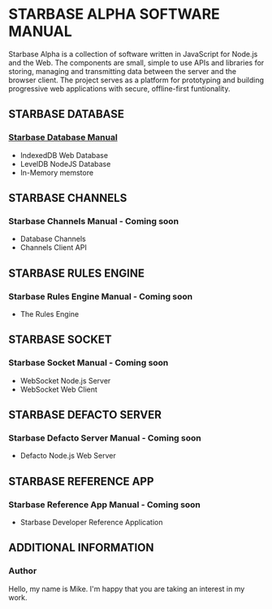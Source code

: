 # STARBASE ALPHA SOFTWARE MANUAL

Starbase Alpha is a collection of software written in JavaScript for Node.js and the Web. The components are small, simple to use APIs and libraries for storing, managing and transmitting data between the server and the browser client. The project serves as a platform for prototyping and building progressive web applications with secure, offline-first funtionality.



## STARBASE DATABASE

### [Starbase Database Manual](https://github.com/StarbaseAlpha/Database)

 - IndexedDB Web Database
 - LevelDB NodeJS Database
 - In-Memory memstore



## STARBASE CHANNELS

### Starbase Channels Manual - Coming soon

- Database Channels
- Channels Client API



## STARBASE RULES ENGINE

### Starbase Rules Engine Manual - Coming soon

- The Rules Engine



## STARBASE SOCKET

### Starbase Socket Manual - Coming soon

- WebSocket Node.js Server
- WebSocket Web Client



## STARBASE DEFACTO SERVER

### Starbase Defacto Server Manual - Coming soon

- Defacto Node.js Web Server



## STARBASE REFERENCE APP

### Starbase Reference App Manual - Coming soon

- Starbase Developer Reference Application



## ADDITIONAL INFORMATION

### Author
Hello, my name is Mike. I'm happy that you are taking an interest in my work.
